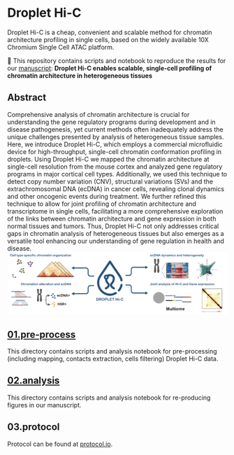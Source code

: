 # Droplet Hi-C
Droplet Hi-C is a cheap, convenient and scalable method for chromatin architecture profiling in single cells, based on the widely available 10X Chromium Single Cell ATAC platform.


🍹 This repository contains scripts and notebook to reproduce the results for our [manuscript](https://www.nature.com/articles/s41587-024-02447-1): **Droplet Hi-C enables scalable, single-cell profiling of chromatin architecture in heterogeneous tissues**

## Abstract
Comprehensive analysis of chromatin architecture is crucial for understanding the gene regulatory programs during development and in disease pathogenesis, yet current methods often inadequately address the unique challenges presented by analysis of heterogeneous tissue samples. Here, we introduce Droplet Hi-C, which employs a commercial microfluidic device for high-throughput, single-cell chromatin conformation profiling in droplets. Using Droplet Hi-C we mapped the chromatin architecture at single-cell resolution from the mouse cortex and analyzed gene regulatory programs in major cortical cell types. Additionally, we used this technique to detect copy number variation (CNV), structural variations (SVs) and the extrachromosomal DNA (ecDNA) in cancer cells, revealing clonal dynamics and other oncogenic events during treatment. We further refined this technique to allow for joint profiling of chromatin architecture and transcriptome in single cells, facilitating a more comprehensive exploration of the links between chromatin architecture and gene expression in both normal tissues and tumors. Thus, Droplet Hi-C not only addresses critical gaps in chromatin analysis of heterogeneous tissues but also emerges as a versatile tool enhancing our understanding of gene regulation in health and disease.
![DHC_abstract](./images/abstract.png)


## [01.pre-process](https://github.com/Xieeeee/Droplet-Hi-C/tree/main/01.pre-process)
This directory contains scripts and analysis notebook for pre-processing (including mapping, contacts extraction, cells filtering) Droplet Hi-C data. 

## [02.analysis](https://github.com/Xieeeee/Droplet-Hi-C/tree/main/02.analysis)
This directory contains scripts and analysis notebook for re-producing figures in our manuscript. 

## 03.protocol
Protocol can be found at [protocol.io](https://www.protocols.io/view/droplet-hi-c-for-fast-and-scalable-profiling-of-ch-dpxe5pje).
